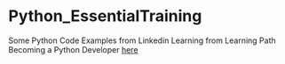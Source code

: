 # Python_EssentialTraining

Some Python Code Examples from Linkedin Learning 
from Learning Path Becoming a Python Developer [here](https://www.linkedin.com/learning/paths/become-a-python-developer)
